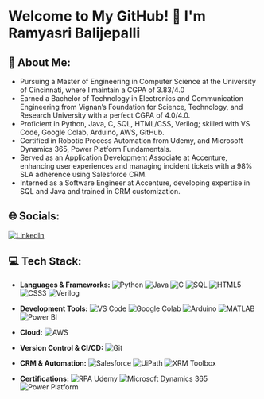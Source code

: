  # Welcome to My GitHub! 👋 I'm Ramyasri Balijepalli

## 💫 About Me:

* Pursuing a Master of Engineering in Computer Science at the University of Cincinnati, where I maintain a CGPA of 3.83/4.0
* Earned a Bachelor of Technology in Electronics and Communication Engineering from Vignan’s Foundation for Science, Technology, and Research University with a perfect CGPA of 4.0/4.0.
* Proficient in Python, Java, C, SQL, HTML/CSS, Verilog; skilled with VS Code, Google Colab, Arduino, AWS, GitHub.
* Certified in Robotic Process Automation from Udemy, and Microsoft Dynamics 365, Power Platform Fundamentals.
* Served as an Application Development Associate at Accenture, enhancing user experiences and managing incident tickets with a 98% SLA adherence using Salesforce CRM.
* Interned as a Software Engineer at Accenture, developing expertise in SQL and Java and trained in CRM customization.
  
## 🌐 Socials:
[![LinkedIn][1.1]][1]

[1.1]: https://img.shields.io/badge/LinkedIn-0077B5?style=flat-square&logo=linkedin&logoColor=white "LinkedIn Badge"
[1]: https://www.linkedin.com/in/ramyasribalijepalli/


## 💻 Tech Stack:
- **Languages & Frameworks:** 
  ![Python](https://img.shields.io/badge/Python-3776AB?style=flat-square&logo=python&logoColor=white)
  ![Java](https://img.shields.io/badge/Java-007396?style=flat-square&logo=java&logoColor=white)
  ![C](https://img.shields.io/badge/C-00599C?style=flat-square&logo=c&logoColor=white)
  ![SQL](https://img.shields.io/badge/SQL-4479A1?style=flat-square&logo=mysql&logoColor=white)
  ![HTML5](https://img.shields.io/badge/HTML5-E34F26?style=flat-square&logo=html5&logoColor=white)
  ![CSS3](https://img.shields.io/badge/CSS3-1572B6?style=flat-square&logo=css3&logoColor=white)
  ![Verilog](https://img.shields.io/badge/Verilog-007396?style=flat-square&logo=xilinx&logoColor=white)

- **Development Tools:** 
  ![VS Code](https://img.shields.io/badge/VS_Code-007ACC?style=flat-square&logo=visual-studio-code&logoColor=white)
  ![Google Colab](https://img.shields.io/badge/Google_Colab-F9AB00?style=flat-square&logo=googlecolab&color=525252&logoColor=white)
  ![Arduino](https://img.shields.io/badge/Arduino-00979D?style=flat-square&logo=arduino&logoColor=white)
  ![MATLAB](https://img.shields.io/badge/MATLAB-0076A8?style=flat-square&logo=mathworks&logoColor=white)
  ![Power BI](https://img.shields.io/badge/Power_BI-F2C811?style=flat-square&logo=powerbi&logoColor=black)

- **Cloud:** 
  ![AWS](https://img.shields.io/badge/AWS-232F3E?style=flat-square&logo=amazon-aws&logoColor=white)

- **Version Control & CI/CD:** 
  ![Git](https://img.shields.io/badge/Git-F05032?style=flat-square&logo=git&logoColor=white)

- **CRM & Automation:** 
  ![Salesforce](https://img.shields.io/badge/Salesforce-00A1E0?style=flat-square&logo=salesforce&logoColor=white)
  ![UiPath](https://img.shields.io/badge/UiPath-F05032?style=flat-square&logo=uipath&logoColor=white)
  ![XRM Toolbox](https://img.shields.io/badge/XRM_Toolbox-4479A1?style=flat-square&logo=microsoft&logoColor=white)

- **Certifications:** 
  ![RPA Udemy](https://img.shields.io/badge/Udemy-RPA-EC5252?style=flat-square&logo=udemy&logoColor=white)
  ![Microsoft Dynamics 365](https://img.shields.io/badge/Microsoft_Dynamics_365-0078D4?style=flat-square&logo=microsoft&logoColor=white)
  ![Power Platform](https://img.shields.io/badge/Power_Platform-737373?style=flat-square&logo=microsoft&logoColor=white)



